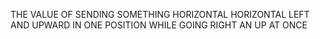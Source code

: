THE VALUE OF SENDING SOMETHING HORIZONTAL HORIZONTAL LEFT AND UPWARD IN ONE POSITION WHILE GOING RIGHT AN UP AT ONCE
